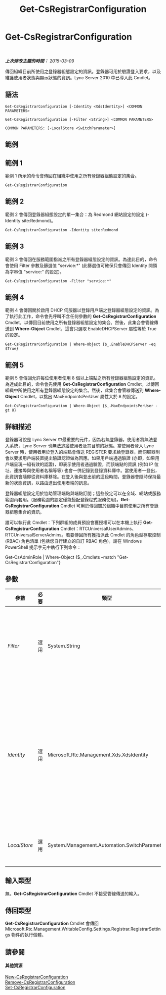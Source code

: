 ﻿---
title: Get-CsRegistrarConfiguration
TOCTitle: Get-CsRegistrarConfiguration
ms:assetid: 67f2caf6-84a8-46d8-b034-7161e9841ab8
ms:mtpsurl: https://technet.microsoft.com/zh-tw/library/Gg398483(v=OCS.15)
ms:contentKeyID: 49291177
ms.date: 08/10/2015
mtps_version: v=OCS.15
ms.translationtype: HT
---

# Get-CsRegistrarConfiguration

 

_**上次修改主題的時間：** 2015-03-09_

傳回組織目前所使用之登錄器組態設定的資訊。登錄器可用於驗證登入要求，以及維護使用者狀態與顯示狀態的資訊。Lync Server 2010 中已導入此 Cmdlet。

## 語法

    Get-CsRegistrarConfiguration [-Identity <XdsIdentity>] <COMMON PARAMETERS>

    Get-CsRegistrarConfiguration [-Filter <String>] <COMMON PARAMETERS>

    COMMON PARAMETERS: [-LocalStore <SwitchParameter>]

## 範例

## 範例 1

範例 1 所示的命令會傳回在組織中使用之所有登錄器組態設定的集合。

    Get-CsRegistrarConfiguration

## 範例 2

範例 2 會傳回登錄器組態設定的單一集合：為 Redmond 網站設定的設定 (-Identity site:Redmond)。

    Get-CsRegistrarConfiguration -Identity site:Redmond

## 範例 3

範例 3 會傳回在服務範圍指派之所有登錄器組態設定的資訊。為達此目的，命令會使用 Filter 參數及篩選值 "service:\*" (此篩選值可確保只會傳回 Identity 開頭為字串值 "service:" 的設定)。

    Get-CsRegistrarConfiguration -Filter "service:*"

## 範例 4

範例 4 會傳回關於啟用 DHCP 伺服器以登錄用戶端之登錄器組態設定的資訊。為了執行此工作，命令會先呼叫不含任何參數的 **Get-CsRegistrarConfiguration** Cmdlet，以傳回目前使用之所有登錄器組態設定的集合。然後，此集合會管線傳送到 **Where-Object** Cmdlet，這會只選取 EnableDHCPServer 屬性等於 True 的設定。

    Get-CsRegistrarConfiguration | Where-Object {$_.EnableDHCPServer -eq $True}

## 範例 5

範例 5 會傳回允許每位使用者使用 8 個以上端點之所有登錄器組態設定的資訊。為達成此目的，命令會先使用 **Get-CsRegistrarConfiguration** Cmdlet，以傳回組織中所使用之所有登錄器組態設定的集合。然後，此集合會管線傳送到 **Where-Object** Cmdlet，以挑出 MaxEndpointsPerUser 屬性大於 8 的設定。

    Get-CsRegistrarConfiguration | Where-Object {$_.MaxEndpointsPerUser -gt 8}

## 詳細描述

登錄器可說是 Lync Server 中最重要的元件，因為若無登錄器，使用者將無法登入系統，Lync Server 也無法追蹤使用者及其目前的狀態。當使用者登入 Lync Server 時，使用者用於登入的端點會傳送 REGISTER 要求給登錄器，而伺服器則會以要求用戶端裝置提出驗證認證做為回應。如果用戶端通過驗證 (亦即，如果用戶端呈現一組有效的認證)，即表示使用者通過驗證，而該端點的資訊 (例如 IP 位址、連接埠與使用者名稱等等) 也會一併記錄到登錄資料庫中。當使用者一登出，此資訊會隨即從資料庫移除。在登入後與登出前的這段時間，登錄器會隨時保持最新的狀態資訊，以路由進出使用者端的訊息。

登錄器組態設定用於協助管理端點與端點訂閱；這些設定可以在全域、網站或服務範圍內套用。(服務範圍的設定僅能搭配登錄程式服務使用)。**Get-CsRegistrarConfiguration** Cmdlet 可用於傳回關於組織中目前使用之所有登錄器組態集合的資訊。

誰可以執行此 Cmdlet：下列群組的成員預設會獲授權可以在本機上執行 **Get-CsRegistrarConfiguration** Cmdlet：RTCUniversalUserAdmins、RTCUniversalServerAdmins。若要傳回所有獲指派此 Cmdlet 的角色型存取控制 (RBAC) 角色清單 (包括您自行建立的自訂 RBAC 角色)，請在 Windows PowerShell 提示字元中執行下列命令：

Get-CsAdminRole | Where-Object {$\_.Cmdlets –match "Get-CsRegistrarConfiguration"}

## 參數


<table>
<colgroup>
<col style="width: 25%" />
<col style="width: 25%" />
<col style="width: 25%" />
<col style="width: 25%" />
</colgroup>
<thead>
<tr class="header">
<th>參數</th>
<th>必要</th>
<th>類型</th>
<th>說明</th>
</tr>
</thead>
<tbody>
<tr class="odd">
<td><p><em>Filter</em></p></td>
<td><p>選用</p></td>
<td><p>System.String</p></td>
<td><p>可讓您使用萬用字元傳回一或多個登錄器組態設定集合。例如，若要傳回在網站範圍所設定的所有設定，請使用下列語法：-Filter &quot;site:*&quot;。若要傳回在服務範圍所設定的所有設定，請使用下列語法：-Filter &quot;service:*&quot;。</p></td>
</tr>
<tr class="even">
<td><p><em>Identity</em></p></td>
<td><p>選用</p></td>
<td><p>Microsoft.Rtc.Management.Xds.XdsIdentity</p></td>
<td><p>要傳回之登錄器組態設定的唯一識別碼。若要傳回全域設定，請使用下列語法：-Identity global。若要傳回在網站範圍設定的設定，請使用類似下列的語法：-Identity site:Redmond。若要傳回服務層級的設定，請使用類似下列的語法：-Identity service:Registrar:atl-cs-001.litwareinc.com。</p>
<p>如果省略此參數，則 <strong>Get-CsRegistrarConfiguration</strong> Cmdlet 會傳回組織中目前使用的所有登錄器組態設定。</p></td>
</tr>
<tr class="odd">
<td><p><em>LocalStore</em></p></td>
<td><p>選用</p></td>
<td><p>System.Management.Automation.SwitchParameter</p></td>
<td><p>從 中央管理存放區 的本機複本擷取登錄器組態設定資料，而非從 中央管理存放區 本身擷取。</p></td>
</tr>
</tbody>
</table>


## 輸入類型

無。**Get-CsRegistrarConfiguration** Cmdlet 不接受管線傳送的輸入。

## 傳回類型

**Get-CsRegistrarConfiguration** Cmdlet 會傳回 Microsoft.Rtc.Management.WritableConfig.Settings.Registrar.RegistrarSettings 物件的執行個體。

## 請參閱

#### 其他資源

[New-CsRegistrarConfiguration](new-csregistrarconfiguration.md)  
[Remove-CsRegistrarConfiguration](remove-csregistrarconfiguration.md)  
[Set-CsRegistrarConfiguration](set-csregistrarconfiguration.md)

